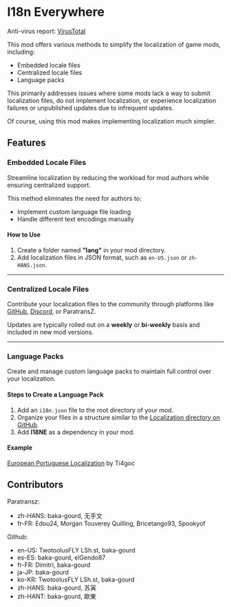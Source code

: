 # I18n Everywhere

Anti-virus report: [VirusTotal][vt]

This mod offers various methods to simplify the localization of game mods, including:

- Embedded locale files
- Centralized locale files
- Language packs

This primarily addresses issues where some mods lack a way to submit localization files, do not implement localization, or experience localization failures or unpublished updates due to infrequent updates.

Of course, using this mod makes implementing localization much simpler.

## Features

### Embedded Locale Files

Streamline localization by reducing the workload for mod authors while ensuring centralized support.

This method eliminates the need for authors to:

- Implement custom language file loading
- Handle different text encodings manually

#### How to Use

1. Create a folder named **"lang"** in your mod directory.
2. Add localization files in JSON format, such as `en-US.json` or `zh-HANS.json`.

---

### Centralized Locale Files

Contribute your localization files to the community through platforms like [GitHub][github], [Discord][discord], or ParatransZ.

Updates are typically rolled out on a **weekly** or **bi-weekly** basis and included in new mod versions.

---

### Language Packs

Create and manage custom language packs to maintain full control over your localization.

#### Steps to Create a Language Pack

1. Add an `i18n.json` file to the root directory of your mod.
2. Organize your files in a structure similar to the [Localization directory on GitHub][github].
3. Add **I18NE** as a dependency in your mod.

#### Example

[European Portuguese Localization][pt] by Ti4goc

[github]: https://github.com/baka-gourd/I18NEverywhere.Localization
[discord]: https://discord.com/channels/1024242828114673724/1224162446537654393
[pt]: https://mods.paradoxplaza.com/mods/92599/Windows
[vt]: https://www.virustotal.com/gui/file/e586ed8cf1a7efdbbdfb551a9c43089bb79934f20a71f5af7e7cb6ce91de6f56

## Contributors

Paratransz:

- zh-HANS: baka-gourd, 无手文
- fr-FR: Edou24, Morgan Touverey Quilling, Bricetango93, Spookyof

Github:

- en-US: TwotoolusFLY LSh.st, baka-gourd
- es-ES: baka-gourd, elGendo87
- fr-FR: Dimitri, baka-gourd
- ja-JP: baka-gourd
- ko-KR: TwotoolusFLY LSh.st, baka-gourd
- zh-HANS: baka-gourd, 苏寅
- zh-HANT: baka-gourd, 歐東
